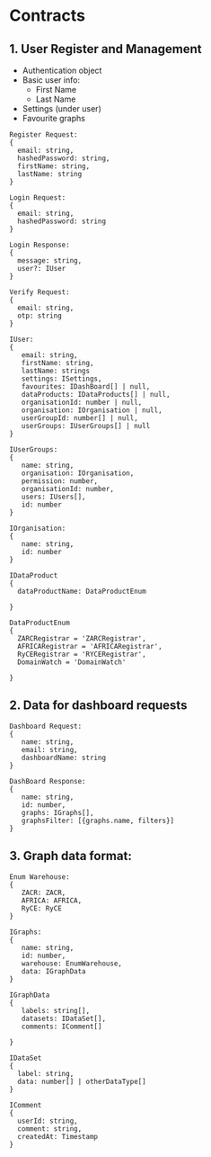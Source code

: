 # Contracts
## 1. User Register and Management
  - Authentication object
  - Basic user info:
     - First Name
     - Last Name
  - Settings (under user)
  - Favourite graphs
```
Register Request:
{
  email: string,
  hashedPassword: string,
  firstName: string,
  lastName: string
}
```
```
Login Request:
{
  email: string,
  hashedPassword: string
}
```
```
Login Response:
{
  message: string,
  user?: IUser
}
```
```
Verify Request:
{
  email: string,
  otp: string
}
```
```
IUser:
{
   email: string,
   firstName: string,
   lastName: strings
   settings: ISettings,
   favourites: IDashBoard[] | null,
   dataProducts: IDataProducts[] | null,
   organisationId: number | null,
   organisation: IOrganisation | null,
   userGroupId: number[] | null,
   userGroups: IUserGroups[] | null
}

```
```
IUserGroups:
{
   name: string,
   organisation: IOrganisation,
   permission: number,
   organisationId: number,
   users: IUsers[],
   id: number
}
```
```
IOrganisation:
{
   name: string,
   id: number
}
```
```
IDataProduct
{
  dataProductName: DataProductEnum

}
```
```
DataProductEnum
{
  ZARCRegistrar = 'ZARCRegistrar',
  AFRICARegistrar = 'AFRICARegistrar',
  RyCERegistrar = 'RYCERegistrar',
  DomainWatch = 'DomainWatch'
  
}
```
## 2. Data for dashboard requests 
```
Dashboard Request:
{
   name: string, 
   email: string,
   dashboardName: string
}
```
```
DashBoard Response:
{
   name: string,
   id: number,
   graphs: IGraphs[],
   graphsFilter: [{graphs.name, filters}]
}
```
## 3. Graph data format:
```
Enum Warehouse:
{
   ZACR: ZACR,
   AFRICA: AFRICA,
   RyCE: RyCE
}
```
```
IGraphs:
{
   name: string,
   id: number,
   warehouse: EnumWarehouse,
   data: IGraphData
}
```
```
IGraphData
{
   labels: string[],
   datasets: IDataSet[],
   comments: IComment[]
   
}
```
```
IDataSet
{
  label: string,
  data: number[] | otherDataType[]
}
```
```
IComment
{
  userId: string,
  comment: string,
  createdAt: Timestamp
}
```
